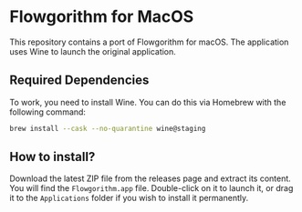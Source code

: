 # Flowgorithm for MacOS

This repository contains a port of Flowgorithm for macOS. The application uses Wine to launch the original application.

## Required Dependencies

To work, you need to install Wine. You can do this via Homebrew with the following command:

```bash
brew install --cask --no-quarantine wine@staging
```

## How to install?

Download the latest ZIP file from the releases page and extract its content. You will find the `Flowgorithm.app` file. Double-click on it to launch it, or drag it to the `Applications` folder if you wish to install it permanently.
